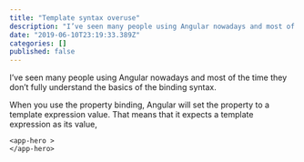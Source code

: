 ```yaml
---
title: "Template syntax overuse"
description: "I’ve seen many people using Angular nowadays and most of the time they don’t fully understand the basics of the binding syntax."
date: "2019-06-10T23:19:33.389Z"
categories: []
published: false
---
```


I’ve seen many people using Angular nowadays and most of the time they don’t fully understand the basics of the binding syntax.

When you use the property binding, Angular will set the property to a template expression value. That means that it expects a template expression as its value, 

```
<app-hero >
</app-hero>
```
